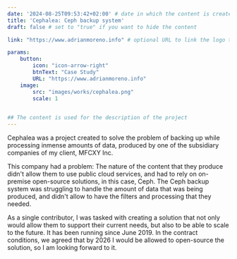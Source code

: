 ```yaml
---
date: '2024-08-25T09:53:42+02:00' # date in which the content is created - defaults to "today"
title: 'Cephalea: Ceph backup system'
draft: false # set to "true" if you want to hide the content 

link: "https://www.adrianmoreno.info" # optional URL to link the logo to

params:
    button:
        icon: "icon-arrow-right"
        btnText: "Case Study"
        URL: "https://www.adrianmoreno.info"
    image:
        src: "images/works/cephalea.png"
        scale: 1
    

## The content is used for the description of the project
---
```


Cephalea was a project created to solve the problem of backing up while processing inmense amounts of data, produced by one of the subsidiary companies of my client, MFCXY Inc.

This company had a problem: The nature of the content that they produce didn't allow them to use public cloud services, and had to rely on on-premise open-source solutions, in this case, Ceph. The Ceph backup system was struggling to handle the amount of data that was being produced, and didn't allow to have the filters and processing that they needed.

As a single contributor, I was tasked with creating a solution that not only would allow them to support their current needs, but also to be able to scale to the future. It has been running since June 2019. In the contract conditions, we agreed that by 2026 I would be allowed to open-source the solution, so I am looking forward to it.

